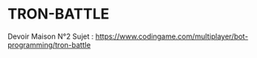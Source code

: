 # TRON-BATTLE

Devoir Maison N°2
Sujet : https://www.codingame.com/multiplayer/bot-programming/tron-battle